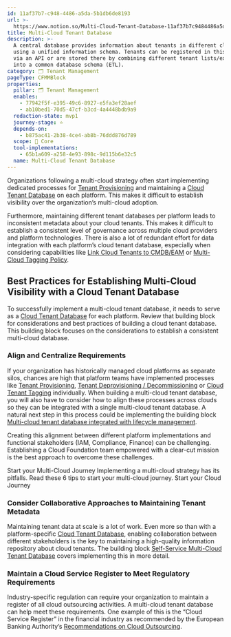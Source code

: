 ```yaml
---
id: 11af37b7-c948-4486-a5da-5b1db6de8193
url: >-
  https://www.notion.so/Multi-Cloud-Tenant-Database-11af37b7c9484486a5da5b1db6de8193
title: Multi-Cloud Tenant Database
description: >-
  A central database provides information about tenants in different clouds
  using a unified information schema. Tenants can be registered in this database
  via an API or are stored there by combining different tenant lists/exports
  into a common database schema (ETL). 
category: 🗂 Tenant Management
pageType: CFMMBlock
properties:
  pillar: 🗂 Tenant Management
  enables:
    - 77942f5f-e395-49c6-8927-e5fa3ef28aef
    - ab10bed1-70d5-47cf-b3cd-4a4448bdb9a9
  redaction-state: mvp1
  journey-stage: ⭐️
  depends-on:
    - b875ac41-2b38-4ce4-ab8b-76ddd876d789
  scope: 🏢 Core
  tool-implementations:
    - 65b1a609-a258-4e93-898c-9d115b6e32c5
  name: Multi-Cloud Tenant Database
---
```


Organizations following a multi-cloud strategy often start implementing dedicated processes for [Tenant Provisioning](./tenant-provisioning.md) and maintaining a [Cloud Tenant Database](./cloud-tenant-database.md) on each platform. This makes it difficult to establish visibility over the organization’s multi-cloud adoption. 

Furthermore, maintaining different tenant databases per platform leads to inconsistent metadata about your cloud tenants. This makes it difficult to establish a consistent level of governance across multiple cloud providers and platform technologies. There is also a lot of redundant effort for data integration with each platform’s cloud tenant database, especially when considering capabilities like [Link Cloud Tenants to CMDB/EAM](./link-cloud-tenants-to-cmdbeam.md) or [Multi-Cloud Tagging Policy](../security-and-compliance/multi-cloud-tagging-policy.md).

## Best Practices for Establishing Multi-Cloud Visibility with a Cloud Tenant Database

To successfully implement a multi-cloud tenant database, it needs to serve as a [Cloud Tenant Database](./cloud-tenant-database.md) for each platform. Review that building block for considerations and best practices of building a cloud tenant database. This building block focuses on the considerations to establish a consistent multi-cloud database.

### Align and Centralize Requirements

If your organization has historically managed cloud platforms as separate silos, chances are high that platform teams have implemented processes like [Tenant Provisioning](./tenant-provisioning.md), [Tenant Deprovisioning / Decommissioning](./tenant-deprovisioning-decommissioning.md)  or [Cloud Tenant Tagging](../security-and-compliance/cloud-tenant-tagging.md) individually. When building a multi-cloud tenant database, you will also have to consider how to align these processes across clouds so they can be integrated with a single multi-cloud tenant database. A natural next step in this process could be implementing the building block [Multi-cloud tenant database integrated with lifecycle management](./multi-cloud-tenant-database-integrated-with-lifecycle-management.md). 

Creating this alignment between different platform implementations and functional stakeholders (IAM, Compliance, Finance) can be challenging. Establishing a Cloud Foundation team empowered with a clear-cut mission is the best approach to overcome these challenges.

<!--notion-markdown-cms:raw-->
<CallToAction>
  <CtaHeader>Start your Multi-Cloud Journey</CtaHeader>
  <CtaText>Implementing a multi-cloud strategy has its pitfalls. Read these 6 tips to start your multi-cloud journey.</CtaText>
  <CtaButton class="btn-primary" url="https://www.meshcloud.io/2021/03/04/6-things-to-watch-out-for-when-starting-your-cloud-journey/">Start your Cloud Journey</CtaButton>
</CallToAction>

### Consider Collaborative Approaches to Maintaining Tenant Metadata

Maintaining tenant data at scale is a lot of work. Even more so than with a platform-specific [Cloud Tenant Database](./cloud-tenant-database.md), enabling collaboration between different stakeholders is the key to maintaining a high-quality information repository about cloud tenants. The building block  [Self-Service Multi-Cloud Tenant Database](./self-service-multi-cloud-tenant-database.md) covers implementing this in more detail.

### Maintain a Cloud Service Register to Meet Regulatory Requirements

Industry-specific regulation can require your organization to maintain a register of all cloud outsourcing activities. A multi-cloud tenant database can help meet these requirements. One example of this is the “Cloud Service Register” in the financial industry as recommended by the European Banking Authority’s [Recommendations on Cloud Outsourcing](https://www.eba.europa.eu/sites/default/documents/files/documents/10180/2170121/5fa5cdde-3219-4e95-946d-0c0d05494362/Final%20draft%20Recommendations%20on%20Cloud%20Outsourcing%20%28EBA-Rec-2017-03%29.pdf?retry=1).


